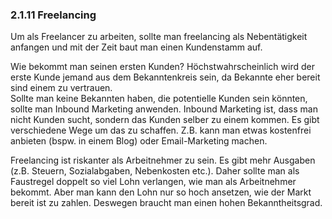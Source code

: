 ### 2.1.11 Freelancing

Um als Freelancer zu arbeiten, sollte man freelancing als Nebentätigkeit anfangen und mit der Zeit baut man einen Kundenstamm auf.

Wie bekommt man seinen ersten Kunden? Höchstwahrscheinlich wird der erste Kunde jemand aus dem Bekanntenkreis sein, da Bekannte eher bereit sind einem zu vertrauen.  
Sollte man keine Bekannten haben, die potentielle Kunden sein könnten, sollte man Inbound Marketing anwenden. Inbound Marketing ist, dass man nicht Kunden sucht, sondern das Kunden selber zu einem kommen. Es gibt verschiedene Wege um das zu schaffen. Z.B. kann man etwas kostenfrei anbieten \(bspw. in einem Blog\) oder Email-Marketing machen.

Freelancing ist riskanter als Arbeitnehmer zu sein. Es gibt mehr Ausgaben \(z.B. Steuern, Sozialabgaben, Nebenkosten etc.\). Daher sollte man als Faustregel doppelt so viel Lohn verlangen, wie man als Arbeitnehmer bekommt. Aber man kann den Lohn nur so hoch ansetzen, wie der Markt bereit ist zu zahlen. Deswegen braucht man einen hohen Bekanntheitsgrad.
